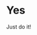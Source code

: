 # Yes
Just do it!

<!--date 2022-12-09 -->
<!--tags tag1,tag2 -->
<!--desc this is life more yes. -->
<!--post life-more-yes -->
